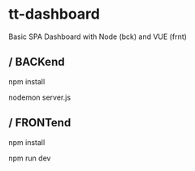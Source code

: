 # tt-dashboard
Basic SPA Dashboard with Node (bck) and VUE (frnt)

## / BACKend
npm install

nodemon server.js

## / FRONTend
npm install

npm run dev
